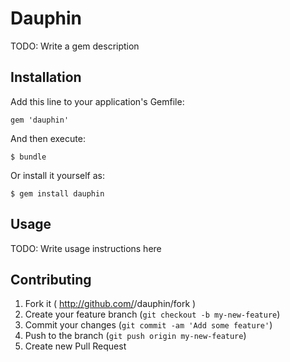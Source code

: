# Dauphin

TODO: Write a gem description

## Installation

Add this line to your application's Gemfile:

    gem 'dauphin'

And then execute:

    $ bundle

Or install it yourself as:

    $ gem install dauphin

## Usage

TODO: Write usage instructions here

## Contributing

1. Fork it ( http://github.com/<my-github-username>/dauphin/fork )
2. Create your feature branch (`git checkout -b my-new-feature`)
3. Commit your changes (`git commit -am 'Add some feature'`)
4. Push to the branch (`git push origin my-new-feature`)
5. Create new Pull Request
